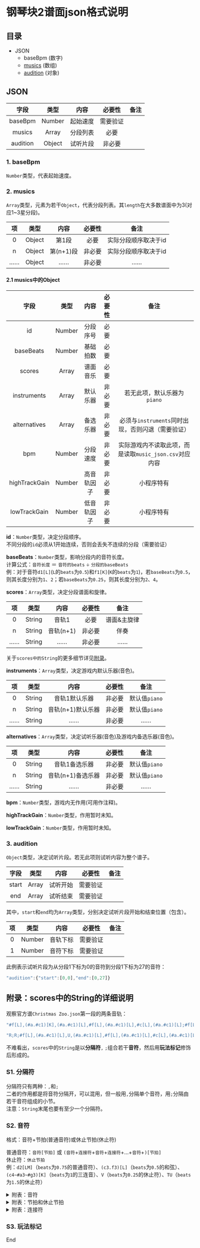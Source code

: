 # 钢琴块2谱面json格式说明

## 目录

- JSON
  - baseBpm (数字)
  - [musics](#musics数组) (数组)
  - [audition](#audition对象) (对象)

## JSON

|字段|类型|内容|必要性|备注
|:-:|:-:|:-:|:-:|:-:
|baseBpm|Number|起始速度|需要验证
|musics|Array|分段列表|必要
|audition|Object|试听片段|非必要

### 1. baseBpm

`Number`类型，代表起始速度。

### 2. musics

`Array`类型，元素为若干`Object`，代表分段列表。其`length`在大多数谱面中为3(对应1~3星分段)。

|项|类型|内容|必要性|备注
|:-:|:-:|:-:|:-:|:-:
|0|Object|第1段|必要|实际分段顺序取决于id
|n|Object|第(n+1)段|非必要|实际分段顺序取决于id
|……|Object|……|非必要|……

#### 2.1 musics中的Object

|字段|类型|内容|必要性|备注
|:-:|:-:|:-:|:-:|:-:
|id|Number|分段序号|必要
|baseBeats|Number|基础拍数|必要
|scores|Array|谱面音乐|必要
|instruments|Array|默认乐器|非必要|若无此项，默认乐器为`piano`
|alternatives|Array|备选乐器|非必要|必须与`instruments`同时出现，否则闪退（需要验证）
|bpm|Number|分段速度|非必要|实际游戏内不读取此项，而是读取`music_json.csv`对应内容
|highTrackGain|Number|高音轨因子|非必要|小程序特有
|lowTrackGain|Number|低音轨因子|非必要|小程序特有

**id**：`Number`类型，决定分段顺序。  
不同分段的`id`必须从1开始连续，否则会丢失不连续的分段（需要验证）

**baseBeats**：`Number`类型，影响分段内的音符长度。  
计算公式：`音符长度` ＝ `音符的beats` ÷ `分段的baseBeats`  
例：对于音符`d1[L]`(`L`的`beats`为`0.5`)和`f1[K]`(`K`的`beats`为`1`)，若`baseBeats`为`0.5`，则其长度分别为`1`、`2`；若`baseBeats`为`0.25`，则其长度分别为`2`、`4`。

**scores**：`Array`类型，决定分段谱面和旋律。

|项|类型|内容|必要性|备注
|:-:|:-:|:-:|:-:|:-:
|0|String|音轨1|必要|谱面&主旋律
|n|String|音轨(n+1)|非必要|伴奏
|……|String|……|非必要|……

关于`scores中的String`的更多细节详见[附录](#附录：scores中的String的详细说明)。

**instruments**：`Array`类型，决定游戏内默认乐器(音色)。

|项|类型|内容|必要性|备注
|:-:|:-:|:-:|:-:|:-:
|0|String|音轨1默认乐器|非必要|默认值`piano`
|n|String|音轨(n+1)默认乐器|非必要|默认值`piano`
|……|String|……|非必要|……

**alternatives**：`Array`类型，决定试听乐器(音色)及游戏内备选乐器(音色)。

|项|类型|内容|必要性|备注
|:-:|:-:|:-:|:-:|:-:
|0|String|音轨1备选乐器|非必要|默认值`piano`
|n|String|音轨(n+1)备选乐器|非必要|默认值`piano`
|……|String|……|非必要|……

**bpm**：`Number`类型，游戏内无作用(可用作注释)。

**highTrackGain**：`Number`类型，作用暂时未知。

**lowTrackGain**：`Number`类型，作用暂时未知。

### 3. audition

`Object`类型，决定试听片段。若无此项则试听内容为整个谱子。

|字段|类型|内容|必要性|备注
|:-:|:-:|:-:|:-:|:-:
|start|Array|试听开始|需要验证
|end|Array|试听结束|需要验证

其中，`start`和`end`均为`Array`类型，分别决定试听片段开始和结束位置（包含）。

|项|类型|内容|必要性|备注
|:-:|:-:|:-:|:-:|:-:
|0|Number|音轨下标|需要验证
|1|Number|音符下标|需要验证

此例表示试听片段为从分段1下标为0的音符到分段1下标为27的音符：

```javascript
"audition":{"start":[0,0],"end":[0,27]}
```

## 附录：scores中的String的详细说明

观察官方谱`Christmas Zoo.json`第一段的两条音轨：

```javascript
"#f[L],(#a.#c1)[K],(#a.#c1)[L],#f[L],(#a.#c1)[L],#c[L],(#a.#c1)[L];#f[L],(#a.#c1)[K],(#a.#c1)[L],#f[L],(#a.#c1)[L],#c[L],(#a.#c1)[L];5<#f1[M],f1[M]>,5<#f1[M],#g1[M]>,5<#a1[M],a1[M]>,5<#a1[M],b1[M]>,#c2[L],#a1[L],#f1[L],#c2[L];5<#d2[M],d2[M]>,5<#d2[M],f2[M]>,5<#f2[M],f2[M]>,5<#f2[M],#g2[M]>,#c2[L],(#a.#c1)[L],#c[L],(#a.#c1)[L];5<#d2[M],d2[M]>,5<#d2[M],f2[M]>,5<#f2[M],f2[M]>,5<#f2[M],#g2[M]>,#c2[L],b1[L],#a1[L],#c2[L];b1[L],#a1[L],#g1[L],#f1[L],#a1[L],U,#g1[K];5<#f1[M],f1[M]>,5<#f1[M],#g1[M]>,5<#a1[M],a1[M]>,5<#a1[M],b1[M]>,#c2[L],#a1[L],#f1[L],#c2[L];5<#d2[M],d2[M]>,5<#d2[M],f2[M]>,5<#f2[M],f2[M]>,5<#f2[M],#g2[M]>,#a2[L],(#a.#c1)[L],#c[L],(#a.#c1)[L];5<#d2[M],d2[M]>,5<#d2[M],f2[M]>,5<#f2[M],f2[M]>,5<#f2[M],#g2[M]>,#a2[L],#f2[L],#c2[L],#c3[L];b2[L],#a2[L],#g2[L],#f2[L],#f2[L],U,U,3<#a2[M],#a2[M];#a2[M],f2[M],f2[M],#a2[M],#a2[M],f2[M],f2[M],#a2[M],a2[M],f2[M],f2[M],a2[M],a2[M],f2[M],f2[M],a2[M];#a2[M],f2[M],f2[M],#a2[M],#a2[M],f2[M],f2[M],#a2[M],c3[M],f2[M],f2[M],c3[M],c3[M],f2[M],f2[M],c3[M];#c3[M],f2[M],f2[M],#c3[M],#c3[M],f2[M],f2[M],#c3[M],c3[M],f2[M],f2[M],c3[M],c3[M],f2[M],f2[M],c3[M];#a2[M],f2[M],#c2[M],f2[M],#a1[M],c2[M],#c2[M],c2[M],#a1[M],f1[M],#c1[M],f1[M],#a[M],d1[M],f1[M],#a1[M];#g1[M],g1[M],#g1[M],c2[M],#d2[M],c2[M],#g1[M],#f1[M],f1[M],e1[M],f1[M],#a1[M],#c2[M],c2[M],#c2[M],#a1[M];#g1[M],g1[M],#g1[M],c2[M],#d2[M],#f2[M],f2[M],#d2[M],#c2[M],c2[M],#c2[M],#d2[M],f2[M],d2[M],#a1[M],#a2[M];#f2[M],f2[M],#d2[M],f2[M],#f2[M],#g2[M],#a2[M],#f2[M],f2[M],#d2[M],#c2[M],#d2[M],f2[M],#c2[M],#a1[M],f1[M];f1[M],g1[M],a1[M],#a1[M],c2[M],#c2[M],#d2[M],f2[M],#a1[M],f[M],#a[M],#c1[M]>,T;"
```

```javascript
"R;R;#f[L],(#a.#c1)[L],U,(#a.#c1)[L],#f[L],(#a.#c1)[L],#c[L],(#a.#c1)[L];B-1[M],V,(#d1.#f1)[M],V,U,(#d1.#f1)[M],V,#f[L],U,U,U;B-1[L],(#d1.#f1)[L],U,(#d1.#f1)[L],#A-1[L],(#c1.#f1)[L],U,(#c1.#f1)[L];#G-1[L],(#d1.#f1)[L],U,(#d1.#f1)[L],#c1[L],#f1[L],(f1.#g1)[K];#f[L],(#a.#c1)[L],U,(#a.#c1)[L],#f[L],(#a.#c1)[L],#c[L],(#a.#c1)[L];B-1[L],(#d1.#f1)[L],U,(#d1.#f1)[L],#f[L],U,T;B-1[L],(#d1.#f1)[L],U,(#d1.#f1)[L],#A-1[L],(#c1.#f1)[L],U,(#c1.#f1)[L];#G-1[L],(#d1.#f1)[L],U,(#g.#c1.f1)[L],(#f.#a.#f1)[L],f[L],#f[L],U;(#A-1.#c1.f1)[J],(A-1.#c1.#f1)[J];(#A-1.#c1.f1)[J],(A-1.c1.f1)[J];(#A-1.#c1.f1)[J],(A-1.c1.#f1)[J];(#A-1.#c1.f1)[I];#G-1[M],#d[M],c1[M],#d[M],#G-1[M],#d[M],c1[M],#d[M],#c[M],#g[M],f1[M],#g[M],#c[M],#g[M],f1[M],#g[M];#G-1[M],#d[M],c1[M],#d[M],#G-1[M],#d[M],c1[M],#d[M],#c[M],#g[M],f1[M],#g[M],#A-1[M],#f[M],d1[M],#f[M];#d[M],#a[M],#f1[M],#a[M],#d[M],#a[M],#f1[M],#a[M],f[M],#c1[M],#g1[M],#c1[M],f[M],#c1[M],f1[M],#c1[M];f[M],c1[M],a[M],c1[M],f[M],c1[M],a[M],c1[M],#A-1[M],V,U,#A-1[K];"
```

不难看出，`scores`中的`String`是以**分隔符**`,` `;`组合若干**音符**，然后用**玩法标记**修饰后形成的。  

### S1. 分隔符

分隔符只有两种：`,`和`;`  
二者的作用都是将音符分隔开，可以混用，但一般用`,`分隔单个音符，用`;`分隔由若干音符组成的小节。  
注意：`String`末尾也要有至少一个分隔符。

### S2. 音符

格式：音符+节拍(普通音符)或休止节拍(休止符)

普通音符：`音符[节拍]` 或 `(音符`+`连接符`+`音符`+`连接符`+...+`音符`+`)[节拍]`  
休止符：`休止节拍`  
例：`d2[LM]`（`beats`为`0.75`的普通音符）、`(c3.f3)[L]`（`beats`为`0.5`的和弦）、`(c4~#a3~#g3)[K]`（`beats`为`1`的三连音）、`V`（`beats`为`0.25`的休止符）、`TU`（`beats`为`1.5`的休止符）

<details><summary>附表：音符</summary>

|音符|音高|MIDI|音符|音高|MIDI|音符|音高|MIDI|音符|音高|MIDI
|:-:|:-:|:-:|:-:|:-:|:-:|:-:|:-:|:-:|:-:|:-:|:-:
`A-3`|`a1`|21|`A-1`|`a3`|45|`a1`|`a5`|69|`a3`|`a7`|93
`#A-3`|`#a1`|22|`#A-1`|`#a3`|46|`#a1`|`#a5`|70|`#a3`|`#a7`|94
`B-3`|`b1`|23|`B-1`|`b3`|47|`b1`|`b5`|71|`b3`|`b7`|95
`C-2`|`c2`|24|`c`|`c4`|48|`c2`|`c6`|72|`c4`|`c8`|96
`#C-2`|`#c2`|25|`#c`|`#c4`|49|`#c2`|`#c6`|73|`#c4`|`#c8`|97
`D-2`|`d2`|26|`d`|`d4`|50|`d2`|`d6`|74|`d4`|`d8`|98
`#D-2`|`#d2`|27|`#d`|`#d4`|51|`#d2`|`#d6`|75|`#d4`|`#d8`|99
`E-2`|`e2`|28|`e`|`e4`|52|`e2`|`e6`|76|`e4`|`e8`|100
`F-2`|`f2`|29|`f`|`f4`|53|`f2`|`f6`|77|`f4`|`f8`|101
`#F-2`|`#f2`|30|`#f`|`#f4`|54|`#f2`|`#f6`|78|`#f4`|`#f8`|102
`G-2`|`g2`|31|`g`|`g4`|55|`g2`|`g6`|79|`g4`|`g8`|103
`#G-2`|`#g2`|32|`#g`|`#g4`|56|`#g2`|`#g6`|80|`#g4`|`#g8`|104
`A-2`|`a2`|33|`a`|`a4`|57|`a2`|`a6`|81|`a4`|`a8`|105
`#A-2`|`#a2`|34|`#a`|`#a4`|58|`#a2`|`#a6`|82|`#a4`|`#a8`|106
`B-2`|`b2`|35|`b`|`b4`|59|`b2`|`b6`|83|`b4`|`b8`|107
`C-1`|`c3`|36|`c1`|`c5`|60|`c3`|`c7`|84|`c5`|`c9`|108
`#C-1`|`#c3`|37|`#c1`|`#c5`|61|`#c3`|`#c7`|85|`mute`|休止符|无
`D-1`|`d3`|38|`d1`|`d5`|62|`d3`|`d7`|86
`#D-1`|`#d3`|39|`#d1`|`#d5`|63|`#d3`|`#d7`|87
`E-1`|`e3`|40|`e1`|`e5`|64|`e3`|`e7`|88
`F-1`|`f3`|41|`f1`|`f5`|65|`f3`|`f7`|89
`#F-1`|`#f3`|42|`#f1`|`#f5`|66|`#f3`|`#f7`|90
`G-1`|`g3`|43|`g1`|`g5`|67|`g3`|`g7`|91
`#G-1`|`#g3`|44|`#g1`|`#g5`|68|`#g3`|`#g7`|92
</details>

<details><summary>附表：节拍和休止节拍</summary>

|节拍|休止节拍|对应的`beats`|备注
|:-:|:-:|:-:|:-:
|`H`|`Q`|8|四个全音符/休止符
|`I`|`R`|4|两个全音符/休止符
|`J`|`S`|2|全音符/休止符
|`K`|`T`|1|二分音符/休止符
|`L`|`U`|0.5|四分音符/休止符
|`M`|`V`|0.25|八分音符/休止符
|`N`|`W`|0.125|十六分音符/休止符
|`O`|`X`|0.0625|三十二分音符/休止符
|`P`|`Y`|0.03125|六十四分音符/休止符
</details>

<details><summary>附表：连接符</summary>

|连接符|中文名|英文名|效果|备注
|:-:|:-:|:-:|:-:|:-:
|`.`|和弦|Chrod|前后音符同时发声|
|`~`|连音|Legato|在100%的时间内依次弹奏音符|可与`.`混用
|`@`|琶音|Arpeggio|在10%的时间内依次弹奏音符|可与`.`混用
|`&`|波音|Mordent|在99%的时间内依次弹奏音符|可与`.`混用
|`^`|颤音|Trill|以15音符/秒的速度循环弹奏|最多连接2个音符
|`$`|回音|Turn|以15音符/秒的速度循环弹奏|最多连接2个音符
|`%`|长倚音|Appoggiatura|在30%的时间内依次弹奏音符|可与`.`混用
|`!`|短倚音|Acciaccatura|在15%的时间内依次弹奏音符|可与`.`混用
</details>

### S3. 玩法标记

End
